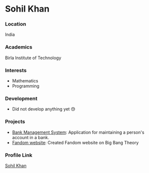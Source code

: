 # Sohil Khan

### Location

India 

### Academics

Birla Institute of Technology

### Interests

- Mathematics
- Programming

### Development

- Did not develop anything yet 😓

### Projects

- [Bank Management System](https://github.com/sohil1234/bank_management_system): Application for maintaining a person's account in a bank.
- [Fandom website](https://bigbangtheoryfandom.netlify.app/): Created Fandom website on Big Bang Theory 
### Profile Link

[Sohil Khan](https://github.com/sohil1234)